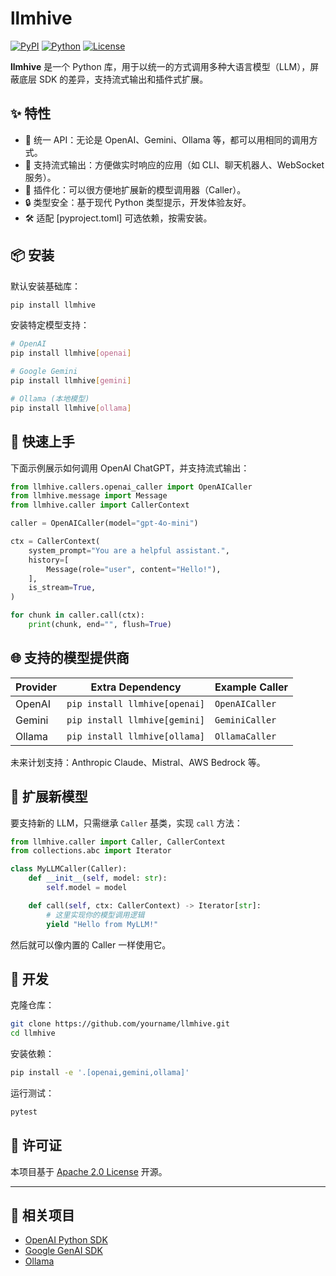 # llmhive

[![PyPI](https://img.shields.io/pypi/v/llmhive.svg)](https://pypi.org/project/llmhive/)
[![Python](https://img.shields.io/pypi/pyversions/llmhive.svg)](https://pypi.org/project/llmhive/)
[![License](https://img.shields.io/pypi/l/llmhive.svg)](LICENSE)

**llmhive** 是一个 Python 库，用于以统一的方式调用多种大语言模型（LLM），屏蔽底层 SDK 的差异，支持流式输出和插件式扩展。

## ✨ 特性

- 🚀 统一 API：无论是 OpenAI、Gemini、Ollama 等，都可以用相同的调用方式。
- 📡 支持流式输出：方便做实时响应的应用（如 CLI、聊天机器人、WebSocket 服务）。
- 🧩 插件化：可以很方便地扩展新的模型调用器（Caller）。
- 🔒 类型安全：基于现代 Python 类型提示，开发体验友好。
- 🛠️ 适配 [pyproject.toml] 可选依赖，按需安装。

## 📦 安装

默认安装基础库：

```bash
pip install llmhive
```

安装特定模型支持：

```bash
# OpenAI
pip install llmhive[openai]

# Google Gemini
pip install llmhive[gemini]

# Ollama (本地模型)
pip install llmhive[ollama]
```

## 🚀 快速上手

下面示例展示如何调用 OpenAI ChatGPT，并支持流式输出：

```python
from llmhive.callers.openai_caller import OpenAICaller
from llmhive.message import Message
from llmhive.caller import CallerContext

caller = OpenAICaller(model="gpt-4o-mini")

ctx = CallerContext(
    system_prompt="You are a helpful assistant.",
    history=[
        Message(role="user", content="Hello!"),
    ],
    is_stream=True,
)

for chunk in caller.call(ctx):
    print(chunk, end="", flush=True)
```

## 🌐 支持的模型提供商

| Provider | Extra Dependency          | Example Caller |
| -------- | ------------------------- | -------------- |
| OpenAI   | `pip install llmhive[openai]` | `OpenAICaller` |
| Gemini   | `pip install llmhive[gemini]` | `GeminiCaller` |
| Ollama   | `pip install llmhive[ollama]` | `OllamaCaller` |

未来计划支持：Anthropic Claude、Mistral、AWS Bedrock 等。

## 🧩 扩展新模型

要支持新的 LLM，只需继承 `Caller` 基类，实现 `call` 方法：

```python
from llmhive.caller import Caller, CallerContext
from collections.abc import Iterator

class MyLLMCaller(Caller):
    def __init__(self, model: str):
        self.model = model

    def call(self, ctx: CallerContext) -> Iterator[str]:
        # 这里实现你的模型调用逻辑
        yield "Hello from MyLLM!"
```

然后就可以像内置的 Caller 一样使用它。

## 📖 开发

克隆仓库：

```bash
git clone https://github.com/yourname/llmhive.git
cd llmhive
```

安装依赖：

```bash
pip install -e '.[openai,gemini,ollama]'
```

运行测试：

```bash
pytest
```

## 📜 许可证

本项目基于 [Apache 2.0 License](LICENSE) 开源。

---

## 🔗 相关项目

* [OpenAI Python SDK](https://github.com/openai/openai-python)
* [Google GenAI SDK](https://pypi.org/project/google-genai/)
* [Ollama](https://ollama.ai)
